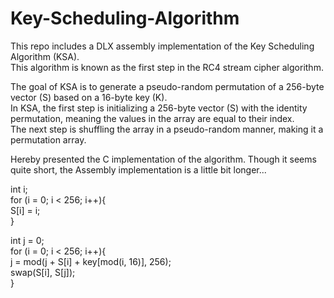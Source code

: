 # Key-Scheduling-Algorithm

This repo includes a DLX assembly implementation of the Key Scheduling Algorithm (KSA).  
This algorithm is known as the first step in the RC4 stream cipher algorithm.  
  
The goal of KSA is to generate a pseudo-random permutation of a 256-byte vector (S) based on a 16-byte key (K).  
In KSA, the first step is initializing a 256-byte vector (S) with the identity permutation, meaning the values in the array are equal to their index.  
The next step is shuffling the array in a pseudo-random manner, making it a permutation array.  

Hereby presented the C implementation of the algorithm. Though it seems quite short, the Assembly implementation is a little bit longer...  

int i;  
for (i = 0; i < 256; i++){  
    S[i] = i;  
}  
  
int j = 0;  
for (i = 0; i < 256; i++){  
    j = mod(j + S[i] + key[mod(i, 16)], 256);  
    swap(S[i], S[j]);  
}  
